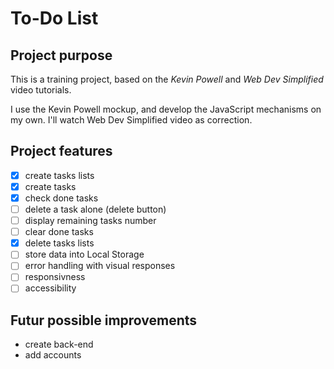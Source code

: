 # To-Do List

## Project purpose

This is a training project, based on the _Kevin Powell_ and _Web Dev Simplified_ video tutorials.

I use the Kevin Powell mockup, and develop the JavaScript mechanisms on my own. I'll watch Web Dev Simplified video as correction.

## Project features

- [x] create tasks lists
- [x] create tasks
- [x] check done tasks
- [ ] delete a task alone (delete button)
- [ ] display remaining tasks number
- [ ] clear done tasks
- [x] delete tasks lists
- [ ] store data into Local Storage
- [ ] error handling with visual responses
- [ ] responsivness
- [ ] accessibility

## Futur possible improvements

- create back-end
- add accounts
